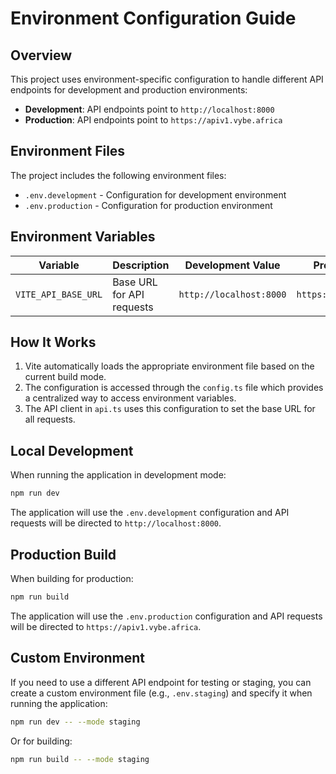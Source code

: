 # Environment Configuration Guide

## Overview

This project uses environment-specific configuration to handle different API endpoints for development and production environments:

- **Development**: API endpoints point to `http://localhost:8000`
- **Production**: API endpoints point to `https://apiv1.vybe.africa`

## Environment Files

The project includes the following environment files:

- `.env.development` - Configuration for development environment
- `.env.production` - Configuration for production environment

## Environment Variables

| Variable            | Description               | Development Value       | Production Value          |
| ------------------- | ------------------------- | ----------------------- | ------------------------- |
| `VITE_API_BASE_URL` | Base URL for API requests | `http://localhost:8000` | `https://api.vybe.africa` |

## How It Works

1. Vite automatically loads the appropriate environment file based on the current build mode.
2. The configuration is accessed through the `config.ts` file which provides a centralized way to access environment variables.
3. The API client in `api.ts` uses this configuration to set the base URL for all requests.

## Local Development

When running the application in development mode:

```bash
npm run dev
```

The application will use the `.env.development` configuration and API requests will be directed to `http://localhost:8000`.

## Production Build

When building for production:

```bash
npm run build
```

The application will use the `.env.production` configuration and API requests will be directed to `https://apiv1.vybe.africa`.

## Custom Environment

If you need to use a different API endpoint for testing or staging, you can create a custom environment file (e.g., `.env.staging`) and specify it when running the application:

```bash
npm run dev -- --mode staging
```

Or for building:

```bash
npm run build -- --mode staging
```

